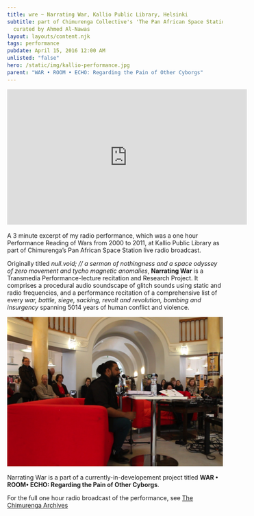 ```yaml
---
title: wre ~ Narrating War, Kallio Public Library, Helsinki
subtitle: part of Chimurenga Collective's 'The Pan African Space Station',
  curated by Ahmed Al-Nawas
layout: layouts/content.njk
tags: performance
pubdate: April 15, 2016 12:00 AM
unlisted: "false"
hero: /static/img/kallio-performance.jpg
parent: "WAR • ROOM • ECHO: Regarding the Pain of Other Cyborgs"
---
```

<iframe width="560" height="315"
src="https://www.youtube.com/embed/BOeLJNSI570" frameborder="0"
allow="autoplay; encrypted-media" allowfullscreen></iframe>

A 3 minute excerpt of my radio performance, which was a one hour Performance Reading of Wars from 2000 to 2011, at Kallio Public Library as part of Chimurenga’s Pan African Space Station live radio broadcast.

Originally titled *null.void; // a sermon of nothingness and a space odyssey of zero movement and tycho magnetic anomalies*, **Narrating War** is a Transmedia Performance-lecture recitation and Research Project. It comprises a procedural audio soundscape of glitch sounds using static and radio frequencies, and a performance recitation of a comprehensive list of every *war, battle, siege, sacking, revolt and revolution, bombing and insurgency* spanning 5014 years of human conflict and violence.

![performance view, Narrating War, 2016, Kallio Public Library, photo by Jernej Čuček Gerbec](/static/img/kallio-performance.jpg)

Narrating War is a part of a currently-in-developement project titled **WAR • ROOM• ECHO: Regarding the Pain of Other Cyborgs**.

For the full one hour radio broadcast of the performance, see [The Chimurenga Archives](http://panafricanspacestation.org.za/)